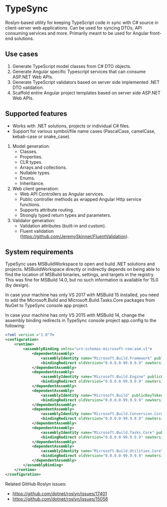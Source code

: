 # TypeSync
Roslyn-based utility for keeping TypeScript code in sync with C# source in client-server web applications. Can be used for syncing DTOs, API consuming services and more.
Primarily meant to be used for Angular front-end solutions.

## Use cases
1. Generate TypeScript model classes from C# DTO objects.
2. Generate Angular specific Typescript services that can consume ASP.NET Web APIs.
3. Generate TypeScript validators based on server side implemented .NET DTO validation.
4. Scaffold entire Angular project templates based on server side ASP.NET Web APIs.

## Supported features
* Works with .NET solutions, projects or individual C# files.
* Support for various symbol/file name cases (PascalCase, camelCase, kebab-case or snake_case).

1. Model generation:
	* Classes.
	* Properties.
	* CLR types.
	* Arrays and collections.
	* Nullable types.
	* Enums.
	* Inheritance.
2. Web client generation:
	* Web API Controllers as Angular services.
	* Public controller methods as wrapped Angular Http service functions.
	* Supports attribute routing.
	* Strongly typed return types and parameters.
3. Validator generation:
	* Validation attributes (built-in and custom).
	* Fluent validation (<https://github.com/JeremySkinner/FluentValidation>).

## System requirements
TypeSync uses MSBuildWorkspace to open and build .NET solutions and projects.
MSBuildWorkspace directly or indirectly depends on being able to find the location of MSBuild binaries, settings, and targets in the registry. This was fine for MSBuild 14.0, but no such information is available for 15.0 (by design).

In case your machine has only VS 2017 with MSBuild 15 installed, you need to add the Microsoft.Build and Microsoft.Build.Tasks.Core packages from NuGet to TypeSync console app project.

In case your machine has only VS 2015 with MSBuild 14, change the assembly binding redirects in TypeSync console project app.config to the following:
```xml
<?xml version ="1.0"?>
<configuration>
    <runtime>
        <assemblyBinding xmlns="urn:schemas-microsoft-com:asm.v1">
            <dependentAssembly>
                <assemblyIdentity name="Microsoft.Build.Framework" publicKeyToken="b03f5f7f11d50a3a" culture="neutral"/>
                <bindingRedirect oldVersion="0.0.0.0-99.9.9.9" newVersion="14.0.0.0"/>
            </dependentAssembly>
            <dependentAssembly>
                <assemblyIdentity name="Microsoft.Build.Engine" publicKeyToken="b03f5f7f11d50a3a" culture="neutral"/>
                <bindingRedirect oldVersion="0.0.0.0-99.9.9.9" newVersion="14.0.0.0"/>
            </dependentAssembly>
            <dependentAssembly>
                <assemblyIdentity name="Microsoft.Build" publicKeyToken="b03f5f7f11d50a3a" culture="neutral"/>
                <bindingRedirect oldVersion="0.0.0.0-99.9.9.9" newVersion="14.0.0.0"/>
            </dependentAssembly>
            <dependentAssembly>
                <assemblyIdentity name="Microsoft.Build.Conversion.Core" publicKeyToken="b03f5f7f11d50a3a" culture="neutral"/>
                <bindingRedirect oldVersion="0.0.0.0-99.9.9.9" newVersion="14.0.0.0"/>
            </dependentAssembly>
            <dependentAssembly>
                <assemblyIdentity name="Microsoft.Build.Tasks.Core" publicKeyToken="b03f5f7f11d50a3a" culture="neutral"/>
                <bindingRedirect oldVersion="0.0.0.0-99.9.9.9" newVersion="14.0.0.0"/>
            </dependentAssembly>
            <dependentAssembly>
                <assemblyIdentity name="Microsoft.Build.Utilities.Core" publicKeyToken="b03f5f7f11d50a3a" culture="neutral"/>
                <bindingRedirect oldVersion="0.0.0.0-99.9.9.9" newVersion="14.0.0.0"/>
            </dependentAssembly>
        </assemblyBinding>
    </runtime>
</configuration>
```

Related GitHub Roslyn issues:
* <https://github.com/dotnet/roslyn/issues/17401>
* <https://github.com/dotnet/roslyn/issues/15056>
